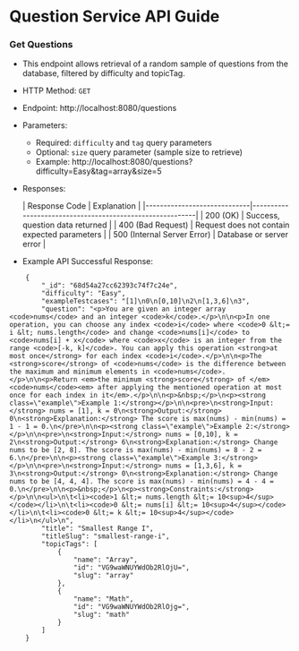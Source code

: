 # Question Service API Guide

### Get Questions

- This endpoint allows retrieval of a random sample of questions from the database, filtered by difficulty and topicTag.
- HTTP Method: `GET`
- Endpoint: http://localhost:8080/questions
- Parameters:
  - Required: `difficulty` and `tag` query parameters
  - Optional: `size` query parameter (sample size to retrieve)
  - Example: http://localhost:8080/questions?difficulty=Easy&tag=array&size=5
- Responses:

  | Response Code               | Explanation                                              |
      |-----------------------------|----------------------------------------------------------|
  | 200 (OK)                    | Success, question data returned                          |
  | 400 (Bad Request)           | Request does not contain expected parameters             |
  | 500 (Internal Server Error) | Database or server error                                 |
- Example API Successful Response:
```
    {
        "_id": "68d54a27cc62393c74f7c24e",
        "difficulty": "Easy",
        "exampleTestcases": "[1]\n0\n[0,10]\n2\n[1,3,6]\n3",
        "question": "<p>You are given an integer array <code>nums</code> and an integer <code>k</code>.</p>\n\n<p>In one operation, you can choose any index <code>i</code> where <code>0 &lt;= i &lt; nums.length</code> and change <code>nums[i]</code> to <code>nums[i] + x</code> where <code>x</code> is an integer from the range <code>[-k, k]</code>. You can apply this operation <strong>at most once</strong> for each index <code>i</code>.</p>\n\n<p>The <strong>score</strong> of <code>nums</code> is the difference between the maximum and minimum elements in <code>nums</code>.</p>\n\n<p>Return <em>the minimum <strong>score</strong> of </em><code>nums</code><em> after applying the mentioned operation at most once for each index in it</em>.</p>\n\n<p>&nbsp;</p>\n<p><strong class=\"example\">Example 1:</strong></p>\n\n<pre>\n<strong>Input:</strong> nums = [1], k = 0\n<strong>Output:</strong> 0\n<strong>Explanation:</strong> The score is max(nums) - min(nums) = 1 - 1 = 0.\n</pre>\n\n<p><strong class=\"example\">Example 2:</strong></p>\n\n<pre>\n<strong>Input:</strong> nums = [0,10], k = 2\n<strong>Output:</strong> 6\n<strong>Explanation:</strong> Change nums to be [2, 8]. The score is max(nums) - min(nums) = 8 - 2 = 6.\n</pre>\n\n<p><strong class=\"example\">Example 3:</strong></p>\n\n<pre>\n<strong>Input:</strong> nums = [1,3,6], k = 3\n<strong>Output:</strong> 0\n<strong>Explanation:</strong> Change nums to be [4, 4, 4]. The score is max(nums) - min(nums) = 4 - 4 = 0.\n</pre>\n\n<p>&nbsp;</p>\n<p><strong>Constraints:</strong></p>\n\n<ul>\n\t<li><code>1 &lt;= nums.length &lt;= 10<sup>4</sup></code></li>\n\t<li><code>0 &lt;= nums[i] &lt;= 10<sup>4</sup></code></li>\n\t<li><code>0 &lt;= k &lt;= 10<sup>4</sup></code></li>\n</ul>\n",
        "title": "Smallest Range I",
        "titleSlug": "smallest-range-i",
        "topicTags": [
            {
                "name": "Array",
                "id": "VG9waWNUYWdOb2RlOjU=",
                "slug": "array"
            },
            {
                "name": "Math",
                "id": "VG9waWNUYWdOb2RlOjg=",
                "slug": "math"
            }
        ]
    }
```